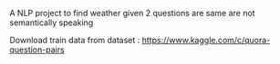 A NLP project to find weather given 2 questions are same are not semantically speaking

Download train data from dataset : https://www.kaggle.com/c/quora-question-pairs 
